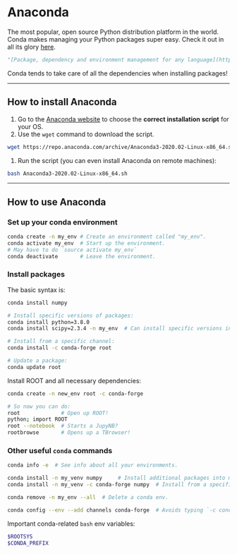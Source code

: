 # Anaconda

The most popular, open source Python distribution platform in the world.
Conda makes managing your Python packages super easy.
Check it out in all its glory [here](https://www.anaconda.com/).

```python
"[Package, dependency and environment management for any language](https://conda.io/en/latest/) — Python, R, Ruby, Lua, Scala, Java, JavaScript, C / C++, FORTRAN, and more."
```

Conda tends to take care of all the dependencies when installing packages!

---

## How to install Anaconda

1. Go to the [Anaconda website](https://www.anaconda.com/products/individual)
to choose the **correct installation script** for your OS.
1. Use the `wget` command to download the  script.

```bash
wget https://repo.anaconda.com/archive/Anaconda3-2020.02-Linux-x86_64.sh
```

1. Run the  script (you can even install Anaconda on remote machines):

```bash
bash Anaconda3-2020.02-Linux-x86_64.sh
```

---

## How to use Anaconda

### Set up your conda environment

```bash
conda create -n my_env # Create an environment called "my_env".
conda activate my_env  # Start up the environment.
# May have to do `source activate my_env`
conda deactivate       # Leave the environment.
```

### Install packages

The basic syntax is:

```bash
conda install numpy

# Install specific versions of packages:
conda install python=3.8.0
conda install scipy=2.3.4 -n my_env  # Can install specific versions into specific virtual envs.

# Install from a specific channel:
conda install -c conda-forge root

# Update a package:
conda update root
```

Install ROOT and all necessary dependencies:

```bash
conda create -n new_env root -c conda-forge

# So now you can do:
root             # Open up ROOT!
python; import ROOT
root --notebook  # Starts a JupyNB?
rootbrowse       # Opens up a TBrowser!
```

### Other useful `conda` commands

```bash
conda info -e  # See info about all your environments.

conda install -n my_venv numpy     # Install additional packages into my_venv.
conda install -n my_venv -c conda-forge numpy  # Install from a specific channel.

conda remove -n my_env --all  # Delete a conda env.

conda config --env --add channels conda-forge  # Avoids typing `-c conda-forge` all the time.
```

Important conda-related `bash` env variables:

```bash
$ROOTSYS
$CONDA_PREFIX
```
